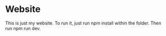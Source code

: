 # Website
This is just my website.
To run it, just run npm install within the folder.
Then run npm run dev.
